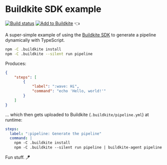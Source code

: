 # Buildkite SDK example

[![Build status](https://badge.buildkite.com/36b030e962785c8464830e73459fba1f41642f854caf826d16.svg)](https://buildkite.com/cnunciato/buildkite-sdk-example)
[![Add to Buildkite](https://img.shields.io/badge/Add%20to%20Buildkite-14CC80)](https://buildkite.com/new) 👈

A super-simple example of using the [Buildkite SDK](https://buildkite.com/docs/pipelines/configure/dynamic-pipelines/sdk) to generate a pipeline dynamically with TypeScript.

```bash
npm -C .buildkite install
npm -C .buildkite --silent run pipeline
```

Produces:

```json
{
    "steps": [
        {
            "label": ":wave: Hi",
            "command": "echo 'Hello, world!'"
        }
    ]
}
```

... which then gets uploaded to Buildkite (`.buildkite/pipeline.yml`) at runtime:

```yaml
steps:
  label: ":pipeline: Generate the pipeline"
  command: |
    npm -C .buildkite install
    npm -C .buildkite --silent run pipeline | buildkite-agent pipeline upload
```

Fun stuff. 🪁
